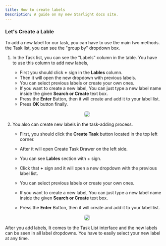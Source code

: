 ```yaml
---
title: How to create labels
Description: A guide on my new Starlight docs site.
---
```


### Let's Create a Lable

To add a new label for our task, you can have to use the main two methods. the Task list, you can see the "group by" dropdown box.

1.  In the Task list, you can see the "Labels" column in the table. You have to use this column to add new labels,

    - First you should click **+** sign in the **Lables** column.
    - Then it will open the new dropdown with previous labels.
    - You can select previous labels or create your own ones.
    - If you want to create a new label, You can just type a new label name inside the given **Search or Create** text box.
    - Press the **Enter** Button, then it will create and add it to your label list.
    - Press **OK** button finally.

    <p align ="center">
    <img src="/lable_add_task_list.png" style="border: 2px solid #D4d4d4; border-radius: 8px;  ">
    </p>

2.  You also can create new labels in the task-adding process.

    - First, you should click the **Create Task** button located in the top left corner.

    - After it will open Create Task Drawer on the left side.
    - You can see **Lables** section with + sign.
    - Click that **+** sign and it will open a new dropdown with the previous label list.
    - You can select previous labels or create your own ones.
    - If you want to create a new label, You can just type a new label name inside the given **Search or Create** text box.
    - Press the **Enter** Button, then it will create and add it to your label list.

    <p align ="center">
    <img src="/lable_add_side_bar.png" style="border: 2px solid #D4d4d4; border-radius: 8px;  ">
    </p>

After you add labels, It comes to the Task List interface and the new labels can be seen in all label dropdowns. You have to easily select your new label at any time.
